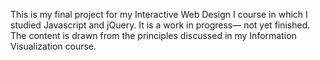 This is my final project for my Interactive Web Design I course in which I studied Javascript and jQuery. It is a work in progress—
not yet finished. The content is drawn from the principles discussed in my Information Visualization course.
